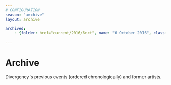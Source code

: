 ```yaml
---
# CONFIGURATION
season: "archive"
layout: archive

archived:
    - {folder: href="current/2016/6oct", name: "6 October 2016", class: "ev2016"}
            
---
```

# Archive
Divergency's previous events (ordered chronologically) and former artists.
